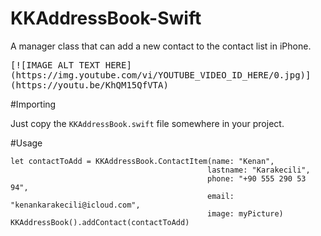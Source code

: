 # KKAddressBook-Swift
A manager class that can add a new contact to the contact list in iPhone.

<kbd>
[![IMAGE ALT TEXT HERE](https://img.youtube.com/vi/YOUTUBE_VIDEO_ID_HERE/0.jpg)](https://youtu.be/KhQM15QfVTA)
</kbd>

#Importing

Just copy the ```KKAddressBook.swift``` file somewhere in your project.

#Usage

```
let contactToAdd = KKAddressBook.ContactItem(name: "Kenan",
                                            lastname: "Karakecili",
                                            phone: "+90 555 290 53 94",
                                            email: "kenankarakecili@icloud.com",
                                            image: myPicture)
KKAddressBook().addContact(contactToAdd)
```
